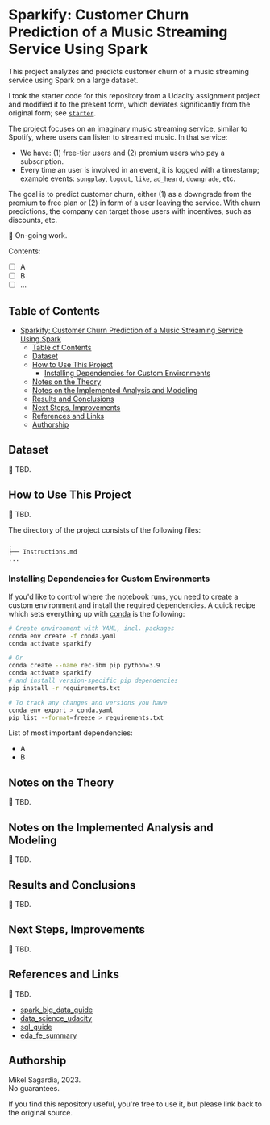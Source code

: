 # Sparkify: Customer Churn Prediction of a Music Streaming Service Using Spark

This project analyzes and predicts customer churn of a music streaming service using Spark on a large dataset.

I took the starter code for this repository from a Udacity assignment project and modified it to the present form, which deviates significantly from the original form; see [`starter`](starter).

The project focuses on an imaginary music streaming service, similar to Spotify, where users can listen to streamed music. In that service:

- We have: (1) free-tier users and (2) premium users who pay a subscription.
- Every time an user is involved in an event, it is logged with a timestamp; example events: `songplay`, `logout`, `like`, `ad_heard`, `downgrade`, etc.

The goal is to predict customer churn, either (1) as a downgrade from the premium to free plan or (2) in form of a user leaving the service. With churn predictions, the company can target those users with incentives, such as discounts, etc.

:construction: On-going work.

Contents:

- [ ] A
- [ ] B
- [ ] ...

## Table of Contents

- [Sparkify: Customer Churn Prediction of a Music Streaming Service Using Spark](#sparkify-customer-churn-prediction-of-a-music-streaming-service-using-spark)
  - [Table of Contents](#table-of-contents)
  - [Dataset](#dataset)
  - [How to Use This Project](#how-to-use-this-project)
    - [Installing Dependencies for Custom Environments](#installing-dependencies-for-custom-environments)
  - [Notes on the Theory](#notes-on-the-theory)
  - [Notes on the Implemented Analysis and Modeling](#notes-on-the-implemented-analysis-and-modeling)
  - [Results and Conclusions](#results-and-conclusions)
  - [Next Steps, Improvements](#next-steps-improvements)
  - [References and Links](#references-and-links)
  - [Authorship](#authorship)


## Dataset

:construction: TBD.

## How to Use This Project

:construction: TBD.

The directory of the project consists of the following files:

```
.
├── Instructions.md
...
```

### Installing Dependencies for Custom Environments

If you'd like to control where the notebook runs, you need to create a custom environment and install the required dependencies. A quick recipe which sets everything up with [conda](https://docs.conda.io/en/latest/) is the following:

```bash
# Create environment with YAML, incl. packages
conda env create -f conda.yaml
conda activate sparkify

# Or
conda create --name rec-ibm pip python=3.9
conda activate sparkify
# and install version-specific pip dependencies
pip install -r requirements.txt

# To track any changes and versions you have
conda env export > conda.yaml
pip list --format=freeze > requirements.txt
```

List of most important dependencies:

- A
- B

## Notes on the Theory

:construction: TBD.

## Notes on the Implemented Analysis and Modeling

:construction: TBD.

## Results and Conclusions

:construction: TBD.

## Next Steps, Improvements

:construction: TBD.

## References and Links

:construction: TBD.

- [spark_big_data_guide](https://github.com/mxagar/spark_big_data_guide)
- [data_science_udacity](https://github.com/mxagar/data_science_udacity)
- [sql_guide](https://github.com/mxagar/sql_guide)
- [eda_fe_summary](https://github.com/mxagar/eda_fe_summary)


## Authorship

Mikel Sagardia, 2023.  
No guarantees.

If you find this repository useful, you're free to use it, but please link back to the original source.
